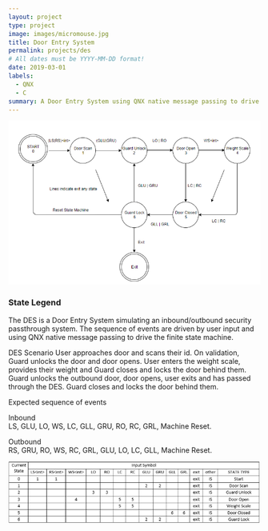 ```yaml
---
layout: project
type: project
image: images/micromouse.jpg
title: Door Entry System
permalink: projects/des
# All dates must be YYYY-MM-DD format!
date: 2019-03-01
labels:
  - QNX
  - C
summary: A Door Entry System using QNX native message passing to drive a finite state machine.
---
```

<div class="ui large rounded images">
  <img class="ui image" src="../images/FSM.png">
  <h3><b>State Legend</b></h3>
</div>
 

The DES is a Door Entry System simulating an inbound/outbound security passthrough system. The sequence of events are driven by user input and using QNX native message passing to drive the finite state machine. 

DES Scenario
User approaches door and scans their id. On validation, Guard unlocks the door and door opens. 
User enters the weight scale, provides their weight and Guard closes and locks the door behind them.
Guard unlocks the outbound door, door opens, user exits and has passed through the DES.
Guard closes and locks the door behind them.

Expected sequence of events  

Inbound  
LS, GLU, LO, WS, LC, GLL, GRU, RO, RC, GRL, Machine Reset.

Outbound  
RS, GRU, RO, WS, RC, GRL, GLU, LO, LC, GLL, Machine Reset.  


<div class="ui large rounded images">
  <img class="ui image" src="../images/DESTransitionTable.png">
</div>

